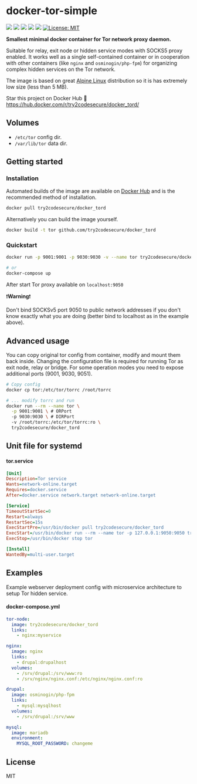 # docker-tor-simple

[![](https://img.shields.io/docker/build/try2codesecure/docker_tord.svg)](https://hub.docker.com/r/try2codesecure/docker_tord/builds/) [![](https://images.microbadger.com/badges/version/try2codesecure/docker_tord.svg)](https://microbadger.com/images/try2codesecure/docker_tord) [![](https://images.microbadger.com/badges/commit/try2codesecure/docker_tord.svg)](https://microbadger.com/images/try2codesecure/docker_tord) [![](https://images.microbadger.com/badges/image/try2codesecure/docker_tord.svg)](https://microbadger.com/images/try2codesecure/docker_tord) [![](https://img.shields.io/docker/stars/try2codesecure/docker_tord.svg)](https://hub.docker.com/r/try2codesecure/docker_tord)  [![License: MIT](https://img.shields.io/badge/License-MIT-lightgrey.svg)](https://opensource.org/licenses/MIT)

**Smallest minimal docker container for Tor network proxy daemon.**

Suitable for relay, exit node or hidden service modes with SOCKS5 proxy enabled. It works well as a single self-contained container or in cooperation with other containers (like `nginx` and `osminogin/php-fpm`) for organizing complex hidden services on the Tor network.

The image is based on great [Alpine Linux](https://alpinelinux.org/) distribution so it is has extremely low size (less than 5 MB).

Star this project on Docker Hub :star2: https://hub.docker.com/r/try2codesecure/docker_tord/


## Volumes

* `/etc/tor` config dir.
* `/var/lib/tor` data dir.


## Getting started

### Installation

Automated builds of the image are available on [Docker Hub](https://hub.docker.com/r/try2codesecure/docker_tord/) and is the recommended method of installation.

```bash
docker pull try2codesecure/docker_tord
```

Alternatively you can build the image yourself.

```bash
docker build -t tor github.com/try2codesecure/docker_tord
```


### Quickstart

```bash
docker run -p 9001:9001 -p 9030:9030 -v --name tor try2codesecure/docker_tord

# or
docker-compose up
```

After start Tor proxy available on `localhost:9050`

:exclamation:**Warning**:exclamation:

Don't bind SOCKSv5 port 9050 to public network addresses if you don't know exactly what you are doing (better bind to localhost as in the example above).


## Advanced usage

You can copy original tor config from container, modify and mount them back inside. Changing the configuration file is required for running Tor as exit node, relay or bridge. For some operation modes you need to expose additional ports (9001, 9030, 9051).

```bash
# Copy config
docker cp tor:/etc/tor/torrc /root/torrc

# ... modify torrc and run
docker run --rm --name tor \
  -p 9001:9001 \ # ORPort
  -p 9030:9030 \ # DIRPort
  -v /root/torrc:/etc/tor/torrc:ro \
  try2codesecure/docker_tord
```

## Unit file for systemd

#### tor.service

```ini
[Unit]
Description=Tor service
Wants=network-online.target
Requires=docker.service
After=docker.service network.target network-online.target

[Service]
TimeoutStartSec=0
Restart=always
RestartSec=15s
ExecStartPre=/usr/bin/docker pull try2codesecure/docker_tord
ExecStart=/usr/bin/docker run --rm --name tor -p 127.0.0.1:9050:9050 try2codesecure/docker_tord
ExecStop=/usr/bin/docker stop tor

[Install]
WantedBy=multi-user.target
```


## Examples

Example webserver deployment config with microservice architecture to setup Tor hidden service.


#### docker-compose.yml

```yaml
tor-node:
  image: try2codesecure/docker_tord
  links:
    - nginx:myservice

nginx:
  image: nginx
  links:
    - drupal:drupalhost
  volumes:
    - /srv/drupal:/srv/www:ro
    - /srv/nginx/nginx.conf:/etc/nginx/nginx.conf:ro

drupal:
  image: osminogin/php-fpm
  links:
    - mysql:mysqlhost
  volumes:
    - /srv/drupal:/srv/www

mysql:
  image: mariadb
  environment:
    MYSQL_ROOT_PASSWORD: changeme
```


## License

MIT
